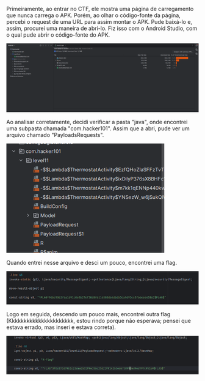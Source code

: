 Primeiramente, ao entrar no CTF, ele mostra uma página de carregamento que nunca carrega o APK. Porém, ao olhar o código-fonte da página, percebi o request de uma URL para assim montar o APK. Pude baixá-lo e, assim, procurei uma maneira de abri-lo. Fiz isso com o Android Studio, com o qual pude abrir o código-fonte do APK.

![APK aberto](/Images/thermo1.png)

Ao analisar corretamente, decidi verificar a pasta "java", onde encontrei uma subpasta chamada "com.hacker101". Assim que a abri, pude ver um arquivo chamado "PayloadsRequests".

![Caminhos](/Images/thermo2.png)

Quando entrei nesse arquivo e desci um pouco, encontrei uma flag.

![flag0](/Images/thermo3.png)

Logo em seguida, descendo um pouco mais, encontrei outra flag (Kkkkkkkkkkkkkkkkkkkkkk, estou rindo porque não esperava; pensei que estava errado, mas inseri e estava correta).

![flag1](/Images/thermo4.png)
